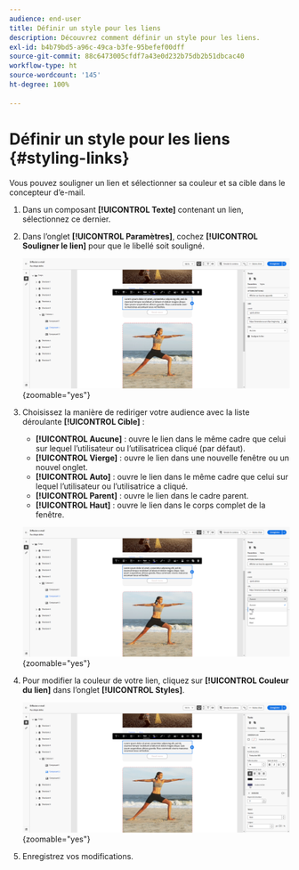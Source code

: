 ```yaml
---
audience: end-user
title: Définir un style pour les liens
description: Découvrez comment définir un style pour les liens.
exl-id: b4b79bd5-a96c-49ca-b3fe-95befef00dff
source-git-commit: 88c6473005cfdf7a43e0d232b75db2b51dbcac40
workflow-type: ht
source-wordcount: '145'
ht-degree: 100%

---
```



# Définir un style pour les liens {#styling-links}

Vous pouvez souligner un lien et sélectionner sa couleur et sa cible dans le concepteur d’e-mail.

1. Dans un composant **[!UICONTROL Texte]** contenant un lien, sélectionnez ce dernier.

1. Dans l’onglet **[!UICONTROL Paramètres]**, cochez **[!UICONTROL Souligner le lien]** pour que le libellé soit souligné.

   ![](assets/link_1.png){zoomable=&quot;yes&quot;}

1. Choisissez la manière de rediriger votre audience avec la liste déroulante **[!UICONTROL Cible]** :

   * **[!UICONTROL Aucune]** : ouvre le lien dans le même cadre que celui sur lequel l’utilisateur ou l’utilisatricea cliqué (par défaut).
   * **[!UICONTROL Vierge]** : ouvre le lien dans une nouvelle fenêtre ou un nouvel onglet.
   * **[!UICONTROL Auto]** : ouvre le lien dans le même cadre que celui sur lequel l’utilisateur ou l’utilisatrice a cliqué.
   * **[!UICONTROL Parent]** : ouvre le lien dans le cadre parent.
   * **[!UICONTROL Haut]** : ouvre le lien dans le corps complet de la fenêtre.

   ![](assets/link_2.png){zoomable=&quot;yes&quot;}

1. Pour modifier la couleur de votre lien, cliquez sur **[!UICONTROL Couleur du lien]** dans l’onglet **[!UICONTROL Styles]**.

   ![](assets/link_3.png){zoomable=&quot;yes&quot;}

1. Enregistrez vos modifications.
